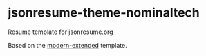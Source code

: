 jsonresume-theme-nominaltech
================================
Resume template for jsonresume.org

Based on the [modern-extended](https://github.com/Zeikko/jsonresume-theme-modern-extended) template.

